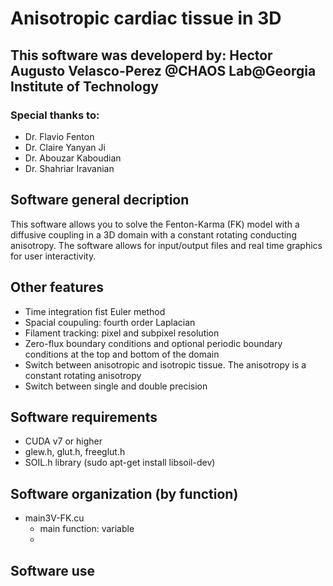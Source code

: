 # Anisotropic cardiac tissue in 3D

## This software was developerd by: **Hector Augusto Velasco-Perez** @CHAOS Lab@Georgia Institute of Technology

### Special thanks to:
- Dr. Flavio Fenton
- Dr. Claire Yanyan Ji
- Dr. Abouzar Kaboudian
- Dr. Shahriar Iravanian

## Software general decription
This software allows you to solve the Fenton-Karma (FK) model with a diffusive coupling in a 3D domain with a constant rotating conducting anisotropy. The software allows for input/output files and real time graphics for user interactivity.

## Other features
- Time integration fist Euler method
- Spacial coupuling: fourth order Laplacian
- Filament tracking: pixel and subpixel resolution
- Zero-flux boundary conditions and optional periodic boundary conditions at the top and bottom of the domain
- Switch between anisotropic and isotropic tissue. The anisotropy is a constant rotating anisotropy
- Switch between single and double precision

## Software requirements
- CUDA v7 or higher
- glew.h, glut.h, freeglut.h
- SOIL.h library (sudo apt-get install libsoil-dev)

## Software organization (by function)
- main3V-FK.cu
  * main function: variable 
  * 


## Software use

